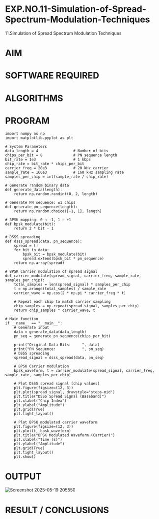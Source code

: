 # EXP.NO.11-Simulation-of-Spread-Spectrum-Modulation-Techniques

11.Simulation of Spread Spectrum Modulation Techniques

# AIM

# SOFTWARE REQUIRED

# ALGORITHMS

# PROGRAM
    import numpy as np
    import matplotlib.pyplot as plt
    
    # System Parameters
    data_length = 4                # Number of bits
    chips_per_bit = 8              # PN sequence length
    bit_rate = 1e3                 # 1 kbps
    chip_rate = bit_rate * chips_per_bit
    carrier_freq = 20e3            # 20 kHz carrier
    sample_rate = 160e3            # 160 kHz sampling rate
    samples_per_chip = int(sample_rate / chip_rate)
    
    # Generate random binary data
    def generate_data(length):
        return np.random.randint(0, 2, length)
    
    # Generate PN sequence: ±1 chips
    def generate_pn_sequence(length):
        return np.random.choice([-1, 1], length)
    
    # BPSK mapping: 0 → -1, 1 → +1
    def bpsk_modulate(bit):
        return 2 * bit - 1
    
    # DSSS spreading
    def dsss_spread(data, pn_sequence):
        spread = []
        for bit in data:
            bpsk_bit = bpsk_modulate(bit)
            spread.extend(bpsk_bit * pn_sequence)
        return np.array(spread)
    
    # BPSK carrier modulation of spread signal
    def carrier_modulate(spread_signal, carrier_freq, sample_rate, samples_per_chip):
        total_samples = len(spread_signal) * samples_per_chip
        t = np.arange(total_samples) / sample_rate
        carrier_wave = np.cos(2 * np.pi * carrier_freq * t)
        
        # Repeat each chip to match carrier sampling
        chip_samples = np.repeat(spread_signal, samples_per_chip)
        return chip_samples * carrier_wave, t
    
    # Main function
    if __name__ == "__main__":
        # Generate input
        data = generate_data(data_length)
        pn_seq = generate_pn_sequence(chips_per_bit)
    
        print("Original Data Bits:     ", data)
        print("PN Sequence:            ", pn_seq)
        # DSSS spreading
        spread_signal = dsss_spread(data, pn_seq)
    
        # BPSK Carrier modulation
        bpsk_waveform, t = carrier_modulate(spread_signal, carrier_freq, sample_rate, samples_per_chip)
    
        # Plot DSSS spread signal (chip values)
        plt.figure(figsize=(12, 3))
        plt.plot(spread_signal, drawstyle='steps-mid')
        plt.title("DSSS Spread Signal (Baseband)")
        plt.xlabel("Chip Index")
        plt.ylabel("Amplitude")
        plt.grid(True)
        plt.tight_layout()
    
        # Plot BPSK modulated carrier waveform
        plt.figure(figsize=(12, 3))
        plt.plot(t, bpsk_waveform)
        plt.title("BPSK Modulated Waveform (Carrier)")
        plt.xlabel("Time (s)")
        plt.ylabel("Amplitude")
        plt.grid(True)
        plt.tight_layout()
        plt.show()


# OUTPUT
![Screenshot 2025-05-19 205550](https://github.com/user-attachments/assets/c248cfb5-5f34-4db2-98a4-337963da2326)


 
# RESULT / CONCLUSIONS
